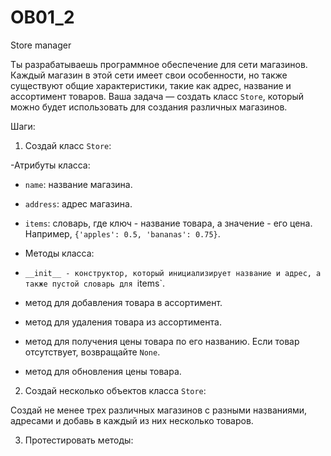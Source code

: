 # OB01_2
 Store manager

Ты разрабатываешь программное обеспечение для сети магазинов. Каждый магазин в этой сети имеет свои особенности, но также существуют общие характеристики, такие как адрес, название и ассортимент товаров. Ваша задача — создать класс `Store`, который можно будет использовать для создания различных магазинов.

Шаги:

1. Создай класс `Store`:

-Атрибуты класса:

- `name`: название магазина.

- `address`: адрес магазина.

- `items`: словарь, где ключ - название товара, а значение - его цена. Например, `{'apples': 0.5, 'bananas': 0.75}`.

- Методы класса:

- `__init__ - конструктор, который инициализирует название и адрес, а также пустой словарь для `items`.

-  метод для добавления товара в ассортимент.

- метод для удаления товара из ассортимента.

- метод для получения цены товара по его названию. Если товар отсутствует, возвращайте `None`.

- метод для обновления цены товара.

2. Создай несколько объектов класса `Store`:

Создай не менее трех различных магазинов с разными названиями, адресами и добавь в каждый из них несколько товаров.

3. Протестировать методы:

